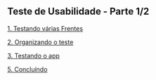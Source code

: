 ## Teste de Usabilidade - Parte 1/2


[1. Testando várias Frentes](https://github.com/RobsonVinicius/UX-Design/blob/main/Docs%20Estudos/Teste%20de%20Usabilidade%201%20-%20Seu%20produto%20%C3%A9%20f%C3%A1cil%20de%20usar/1.%20Testando%20v%C3%A1rias%20frentes.md)

[2. Organizando o teste](https://github.com/RobsonVinicius/UX-Design/blob/main/Docs%20Estudos/Teste%20de%20Usabilidade%201%20-%20Seu%20produto%20%C3%A9%20f%C3%A1cil%20de%20usar/2.%20Organizando%20o%20teste.md)

[3. Testando o app](https://github.com/RobsonVinicius/UX-Design/blob/main/Docs%20Estudos/Teste%20de%20Usabilidade%201%20-%20Seu%20produto%20%C3%A9%20f%C3%A1cil%20de%20usar/3.%20Testando%20o%20app.md)

[5. Concluíndo](https://github.com/RobsonVinicius/UX-Design/blob/main/Docs%20Estudos/Teste%20de%20Usabilidade%201%20-%20Seu%20produto%20%C3%A9%20f%C3%A1cil%20de%20usar/5.%20Concluindo.md)



